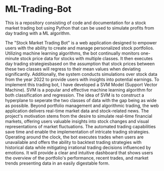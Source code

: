 # ML-Trading-Bot
This is a repository consisting of code and documentation for a stock market trading bot using Python that can 
be used to simulate profits from day trading with a ML algorithm.

The "Stock Market Trading Bot" is a web application designed to empower users with the ability to create 
and manage personalized stock portfolios. Utilizing machine learning algorithms, the bot continually
monitors one-minute stock price data for stocks with multiple classes. It then executes day trading 
strategiesbased on the assumption that stock prices between these two classes will regress to their mean 
values when deviating significantly. Additionally, the system conducts simulations over stock data from 
the year 2022 to provide users with insights into potential earnings. To implement this trading bot, I have
developed a SVM Model (Support Vector Machine). SVM is a popular and effective machine learning algorithm 
for both classification and regression. The idea of SVM is to construct a hyperplane to seperate the two 
classes of data with the gap being as wide as possible. Beyond portfolio management and algorithmic trading, 
the web application delivers real-time market data and stock-related news. The project's motivation stems 
from the desire to simulate real-time financial markets, offering users valuable insights into stock changes 
and visual representations of market fluctuations. The automated trading capabilities save time and enable the 
implementation of intricate trading strategies. Operating around the clock, the bot executes trades when users 
are unavailable and offers the ability to backtest trading strategies with historical data while mitigating 
irrational trading decisions influenced by emotions. It will provide a clear and intuitive dashboard that 
shows users the overview of the portfolio's performance, recent trades, and market trends presenting data in 
an easily digestable form.
